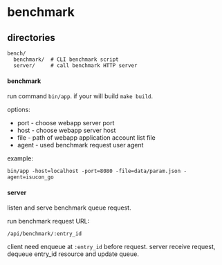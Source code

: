 # benchmark

## directories

```
bench/
  benchmark/  # CLI benchmark script
  server/     # call benchmark HTTP server
```

#### benchmark

run command `bin/app`. if your will build `make build`.

options:

* port - choose webapp server port
* host - choose webapp server host
* file - path of webapp application account list file
* agent - used benchmark request user agent

example:

```
bin/app -host=localhost -port=8080 -file=data/param.json -agent=isucon_go
```

#### server

listen and serve benchmark queue request.

run benchmark request URL:

```
/api/benchmark/:entry_id
```

client need enqueue at `:entry_id` before request. server receive request, dequeue entry_id resource and update queue.
